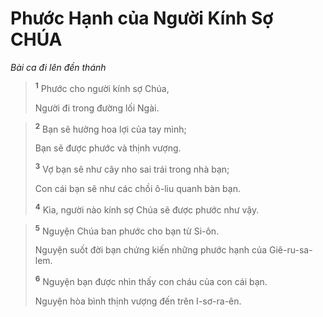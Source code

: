 # Phước Hạnh của Người Kính Sợ CHÚA
*Bài ca đi lên đền thánh*

> <sup><b>1</b></sup> Phước cho người kính sợ Chúa,
> 
> Người đi trong đường lối Ngài.
>


> <sup><b>2</b></sup> Bạn sẽ hưởng hoa lợi của tay mình;
> 
> Bạn sẽ được phước và thịnh vượng.
> 
> <sup><b>3</b></sup> Vợ bạn sẽ như cây nho sai trái trong nhà bạn;
> 
> Con cái bạn sẽ như các chồi ô-liu quanh bàn bạn.
> 
> <sup><b>4</b></sup> Kìa, người nào kính sợ Chúa sẽ được phước như vậy.
>


> <sup><b>5</b></sup> Nguyện Chúa ban phước cho bạn từ Si-ôn.
> 
> Nguyện suốt đời bạn chứng kiến những phước hạnh của Giê-ru-sa-lem.
> 
> <sup><b>6</b></sup> Nguyện bạn được nhìn thấy con cháu của con cái bạn.
> 
> Nguyện hòa bình thịnh vượng đến trên I-sơ-ra-ên.
>